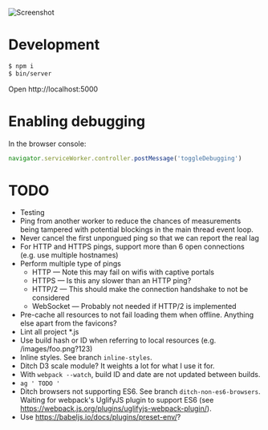 ![Screenshot](https://raw.github.com/frosas/lag/master/screenshot.png)

# Development

```bash
$ npm i
$ bin/server
```

Open http://localhost:5000

# Enabling debugging

In the browser console:

```js
navigator.serviceWorker.controller.postMessage('toggleDebugging')
```

# TODO

- Testing
- Ping from another worker to reduce the chances of measurements being tampered 
  with potential blockings in the main thread event loop.
- Never cancel the first unpongued ping so that we can report the real lag 
- For HTTP and HTTPS pings, support more than 6 open connections (e.g. use 
  multiple hostnames)
- Perform multiple type of pings
  - HTTP — Note this may fail on wifis with captive portals
  - HTTPS — Is this any slower than an HTTP ping?
  - HTTP/2 — This should make the connection handshake to not be considered
  - WebSocket — Probably not needed if HTTP/2 is implemented
- Pre-cache all resources to not fail loading them when offline. Anything else 
  apart from the favicons?
- Lint all project *.js
- Use build hash or ID when referring to local resources (e.g. /images/foo.png?123)
- Inline styles. See branch `inline-styles`.
- Ditch D3 scale module? It weights a lot for what I use it for.
- With `webpack --watch`, build ID and date are not updated between builds.
- `ag ' TODO '`
- Ditch browsers not supporting ES6. See branch `ditch-non-es6-browsers`. Waiting
  for webpack's UglifyJS plugin to support ES6 (see https://webpack.js.org/plugins/uglifyjs-webpack-plugin/).
- Use https://babeljs.io/docs/plugins/preset-env/?